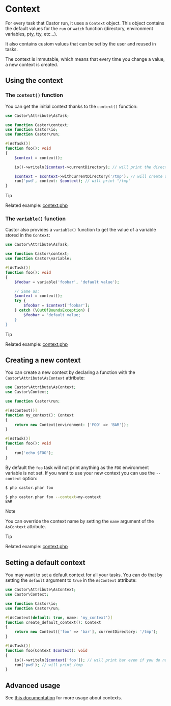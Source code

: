 # Context

For every task that Castor run, it uses a `Context` object. This object
contains the default values for the `run` or `watch` function (directory,
environment variables, pty, tty, etc...).

It also contains custom values that can be set by the user and reused in
tasks.

The context is immutable, which means that every time you change a value, a new
context is created.

## Using the context

### The `context()` function

You can get the initial context thanks to the `context()` function:

```php
use Castor\Attribute\AsTask;

use function Castor\context;
use function Castor\io;
use function Castor\run;

#[AsTask()]
function foo(): void
{
    $context = context();

    io()->writeln($context->currentDirectory); // will print the directory of the castor.php file

    $context = $context->withCurrentDirectory('/tmp'); // will create a new context where the current directory is /tmp
    run('pwd', context: $context); // will print "/tmp"
}
```

> [!TIP]
> Related example: [context.php](https://github.com/jolicode/castor/blob/main/examples/context.php)

### The `variable()` function

Castor also provides a `variable()` function to get the value of a variable
stored in the `Context`:

```php
use Castor\Attribute\AsTask;

use function Castor\context;
use function Castor\variable;

#[AsTask()]
function foo(): void
{
    $foobar = variable('foobar', 'default value');

    // Same as:
    $context = context();
    try {
        $foobar = $context['foobar'];
    } catch (\OutOfBoundsException) {
        $foobar = 'default value;
    }
}
```

> [!TIP]
> Related example: [context.php](https://github.com/jolicode/castor/blob/main/examples/context.php)

## Creating a new context

You can create a new context by declaring a function with
the `Castor\Attribute\AsContext` attribute:

```php
use Castor\Attribute\AsContext;
use Castor\Context;

use function Castor\run;

#[AsContext()]
function my_context(): Context
{
    return new Context(environment: ['FOO' => 'BAR']);
}

#[AsTask()]
function foo(): void
{
    run('echo $FOO');
}
```

By default the `foo` task will not print anything as the `FOO` environment
variable is not set. If you want to use your new context you can use
the `--context` option:

```bash
$ php castor.phar foo

$ php castor.phar foo --context=my-context
BAR
```

> [!NOTE]
> You can override the context name by setting the `name` argument of the
> `AsContext` attribute.

> [!TIP]
> Related example: [context.php](https://github.com/jolicode/castor/blob/main/examples/context.php)

## Setting a default context

You may want to set a default context for all your tasks. You can do that by
setting the `default` argument to `true` in the `AsContext` attribute:

```php
use Castor\Attribute\AsContext;
use Castor\Context;

use function Castor\io;
use function Castor\run;

#[AsContext(default: true, name: 'my_context')]
function create_default_context(): Context
{
    return new Context(['foo' => 'bar'], currentDirectory: '/tmp');
}

#[AsTask()]
function foo(Context $context): void
{
    io()->writeln($context['foo']); // will print bar even if you do not use the --context option
    run('pwd'); // will print /tmp
}
```

## Advanced usage

See [this documentation](../going-further/interacting-with-castor/advanced-context.md) for more usage about
contexts.
